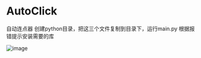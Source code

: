 # AutoClick
自动连点器
创建python目录，把这三个文件复制到目录下，运行main.py
根据报错提示安装需要的库

![image](https://github.com/user-attachments/assets/8be75e10-0c2d-4b12-be43-31c27201f095)
